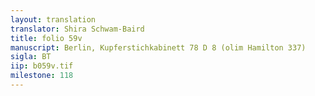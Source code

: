 ```yaml
---
layout: translation
translator: Shira Schwam-Baird
title: folio 59v
manuscript: Berlin, Kupferstichkabinett 78 D 8 (olim Hamilton 337)
sigla: BT
iip: b059v.tif
milestone: 118
---
```

